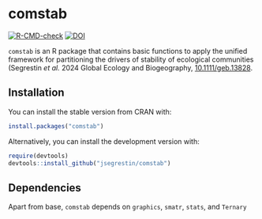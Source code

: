comstab
================
[![R-CMD-check](https://github.com/jsegrestin/comstab/actions/workflows/R-CMD-check.yaml/badge.svg)](https://github.com/jsegrestin/comstab/actions/workflows/R-CMD-check.yaml)
[![DOI](https://zenodo.org/badge/608223971.svg)](https://zenodo.org/doi/10.5281/zenodo.10687005)

`comstab` is an R package that contains basic functions to apply the
unified framework for partitioning the drivers of stability of
ecological communities (Segrestin <i>et al.</i> 2024 Global Ecology and
Biogeography, [10.1111/geb.13828](https://doi.org/10.1111/geb.13828).

## Installation

You can install the stable version from CRAN with:

``` r
install.packages("comstab")
```

Alternatively, you can install the development version with:

``` r
require(devtools)
devtools::install_github("jsegrestin/comstab")
```

## Dependencies

Apart from base, `comstab` depends on `graphics`, `smatr`, `stats`, and
`Ternary`

